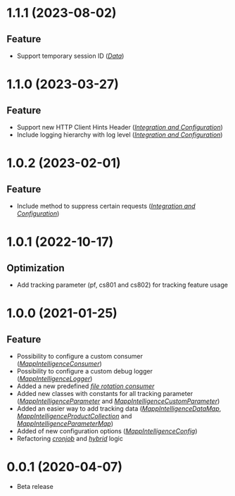 <a name="1.1.1"></a>
# 1.1.1 (2023-08-02)

## Feature

- Support temporary session ID (_[Data](https://documentation.mapp.com/latest/en/data-12582768.html)_)


<a name="1.1.0"></a>
# 1.1.0 (2023-03-27)

## Feature

- Support new HTTP Client Hints Header (_[Integration and Configuration](https://documentation.mapp.com/latest/en/integration-and-configuration-12582753.html)_)
- Include logging hierarchy with log level (_[Integration and Configuration](https://documentation.mapp.com/latest/en/integration-and-configuration-12582753.html)_)


<a name="1.0.2"></a>
# 1.0.2 (2023-02-01)

## Feature

- Include method to suppress certain requests (_[Integration and Configuration](https://documentation.mapp.com/latest/en/integration-and-configuration-12582753.html)_)


<a name="1.0.1"></a>
# 1.0.1 (2022-10-17)

## Optimization

- Add tracking parameter (pf, cs801 and cs802) for tracking feature usage


<a name="1.0.0"></a>
# 1.0.0 (2021-01-25)

## Feature

* Possibility to configure a custom consumer (_[MappIntelligenceConsumer](https://documentation.mapp.com/latest/en/interfaces-12582807.html)_)
* Possibility to configure a custom debug logger (_[MappIntelligenceLogger](https://documentation.mapp.com/latest/en/interfaces-12582807.html)_)
* Added a new predefined _[file rotation consumer](https://documentation.mapp.com/latest/en/data-transfer-consumer-12582742.html)_
* Added new classes with constants for all tracking parameter (_[MappIntelligenceParameter](https://documentation.mapp.com/latest/en/data-12582768.html)_ and _[MappIntelligenceCustomParameter]()_)
* Added an easier way to add tracking data (_[MappIntelligenceDataMap](https://documentation.mapp.com/latest/en/classes-12582794.html)_, _[MappIntelligenceProductCollection](https://documentation.mapp.com/latest/en/classes-12582794.html)_ and _[MappIntelligenceParameterMap](https://documentation.mapp.com/latest/en/classes-12582794.html)_)
* Added of new configuration options (_[MappIntelligenceConfig](https://documentation.mapp.com/latest/en/integration-and-configuration-12582753.html)_)
* Refactoring _[cronjob](https://documentation.mapp.com/latest/en/cron-job-12582847.html)_ and _[hybrid](https://documentation.mapp.com/latest/en/classes-12582794.html)_ logic


<a name="0.0.1"></a>
# 0.0.1 (2020-04-07)

* Beta release
